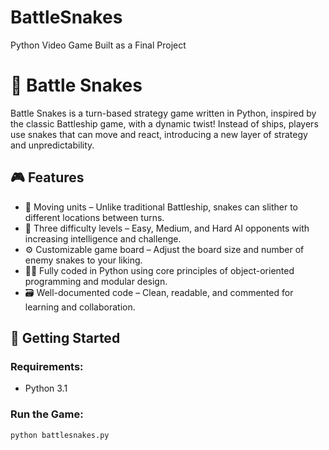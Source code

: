 # BattleSnakes
Python Video Game Built as a Final Project
# 🐍 Battle Snakes

Battle Snakes is a turn-based strategy game written in Python, inspired by the classic Battleship game, with a dynamic twist! Instead of ships, players use snakes that can move and react, introducing a new layer of strategy and unpredictability.

## 🎮 Features

- 🔁 Moving units – Unlike traditional Battleship, snakes can slither to different locations between turns.
- 🧠 Three difficulty levels – Easy, Medium, and Hard AI opponents with increasing intelligence and challenge.
- ⚙️ Customizable game board – Adjust the board size and number of enemy snakes to your liking.
- 👨‍💻 Fully coded in Python using core principles of object-oriented programming and modular design.
- 🗃️ Well-documented code – Clean, readable, and commented for learning and collaboration.

## 🚀 Getting Started

### Requirements:
- Python 3.1

### Run the Game:
```bash
python battlesnakes.py
